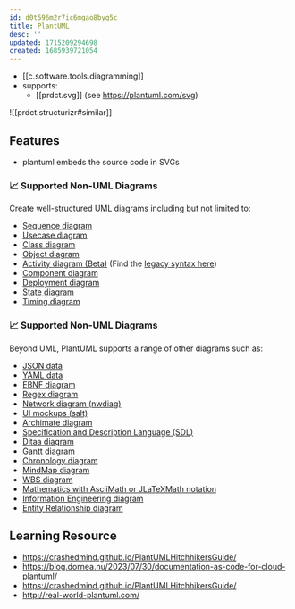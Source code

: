 ```yaml
---
id: d0t596m2r7ic6mgao8byq5c
title: PlantUML
desc: ''
updated: 1715209294698
created: 1685939721054
---
```


- [[c.software.tools.diagramming]]
- supports: 
  - [[prdct.svg]] (see https://plantuml.com/svg)

![[prdct.structurizr#similar]]

## Features

- plantuml embeds the source code in SVGs

### 📈 Supported Non-UML Diagrams

Create well-structured UML diagrams including but not limited to:

-   [Sequence diagram](https://plantuml.com//sequence-diagram)
-   [Usecase diagram](https://plantuml.com//use-case-diagram)
-   [Class diagram](https://plantuml.com//class-diagram)
-   [Object diagram](https://plantuml.com//object-diagram)
-   [Activity diagram (Beta)](https://plantuml.com//activity-diagram-beta) (Find the [legacy syntax here](https://plantuml.com//activity-diagram-legacy))
-   [Component diagram](https://plantuml.com//component-diagram)
-   [Deployment diagram](https://plantuml.com//deployment-diagram)
-   [State diagram](https://plantuml.com//state-diagram)
-   [Timing diagram](https://plantuml.com//timing-diagram)

### 📈 Supported Non-UML Diagrams

Beyond UML, PlantUML supports a range of other diagrams such as:

-   [JSON data](https://plantuml.com//json)
-   [YAML data](https://plantuml.com//yaml)
-   [EBNF diagram](https://plantuml.com//ebnf)
-   [Regex diagram](https://plantuml.com//regex)
-   [Network diagram (nwdiag)](https://plantuml.com//nwdiag)
-   [UI mockups (salt)](https://plantuml.com//salt)
-   [Archimate diagram](https://plantuml.com//archimate-diagram)
-   [Specification and Description Language (SDL)](https://plantuml.com//activity-diagram-beta#sdl)
-   [Ditaa diagram](https://plantuml.com//ditaa)
-   [Gantt diagram](https://plantuml.com//gantt-diagram)
-   [Chronology diagram](https://plantuml.com//chronology-diagram)
-   [MindMap diagram](https://plantuml.com//mindmap-diagram)
-   [WBS diagram](https://plantuml.com//wbs-diagram)
-   [Mathematics with AsciiMath or JLaTeXMath notation](https://plantuml.com//ascii-math)
-   [Information Engineering diagram](https://plantuml.com//ie-diagram)
-   [Entity Relationship diagram](https://plantuml.com//er-diagram)

## Learning Resource

- https://crashedmind.github.io/PlantUMLHitchhikersGuide/
- https://blog.dornea.nu/2023/07/30/documentation-as-code-for-cloud-plantuml/
- https://crashedmind.github.io/PlantUMLHitchhikersGuide/
- http://real-world-plantuml.com/